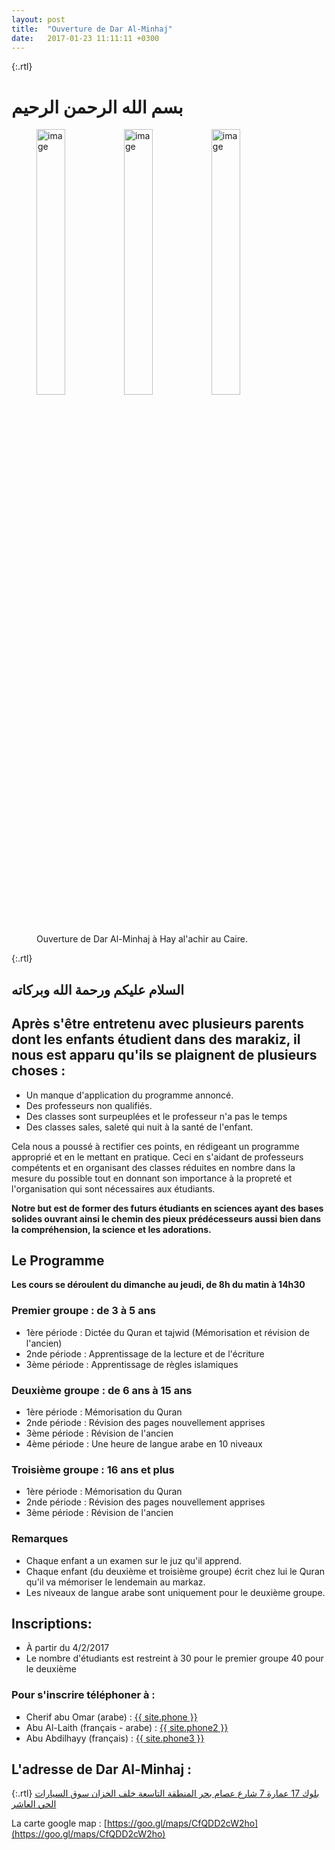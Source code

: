 ```yaml
---
layout: post
title:  "Ouverture de Dar Al-Minhaj"
date:   2017-01-23 11:11:11 +0300
---
```

{:.rtl}
# بسم الله الرحمن الرحيم

<figure>
	<img style="width: 33%; float: left" src="{{ site.baseurl }}/assets/dar-al-minhaj-couloir1.jpg" alt="image">
	<img style="width: 33%; float: left" src="{{ site.baseurl }}/assets/dar-al-minhaj-entree-3.jpg" alt="image">
  <img style="width: 33%" src="{{ site.baseurl }}/assets/dar-al-minhaj-salle-1.jpg" alt="image">
	<figcaption>
		Ouverture de Dar Al-Minhaj à Hay al'achir au Caire.
	</figcaption>
</figure>

{:.rtl}
## السلام عليكم ورحمة الله وبركاته

## Après s'être entretenu avec plusieurs parents dont les enfants étudient dans des marakiz, il nous est apparu qu'ils se plaignent de plusieurs choses :

- Un manque d'application du programme annoncé.
- Des professeurs non qualifiés.
- Des classes sont surpeuplées et le professeur n'a pas le temps
- Des classes sales, saleté qui nuit à la santé de l'enfant.

Cela nous a poussé à rectifier ces points, en rédigeant un programme approprié et en le mettant en pratique. Ceci en s'aidant de professeurs compétents et en organisant des classes réduites en nombre dans la mesure du possible tout en donnant son importance à la propreté et l'organisation qui sont nécessaires aux étudiants.

**Notre but est de former des futurs étudiants en sciences ayant des bases solides ouvrant ainsi le chemin des pieux prédécesseurs aussi bien dans la compréhension, la science et les adorations.**

## Le Programme

**Les cours se déroulent du dimanche au jeudi, de 8h du matin à 14h30**

### Premier groupe : de 3 à 5 ans

* 1ère période : Dictée du Quran et tajwid (Mémorisation et révision de l'ancien)
* 2nde période : Apprentissage de la lecture et de l'écriture
* 3ème période : Apprentissage de règles islamiques

### Deuxième groupe : de 6 ans à 15 ans

* 1ère période : Mémorisation du Quran
* 2nde période : Révision des pages nouvellement apprises
* 3ème période : Révision de l'ancien
* 4ème période : Une heure de langue arabe en 10 niveaux

### Troisième groupe : 16 ans et plus

* 1ère période : Mémorisation du Quran
* 2nde période : Révision des pages nouvellement apprises
* 3ème période : Révision de l'ancien

### Remarques

- Chaque enfant a un examen sur le juz qu'il apprend.
- Chaque enfant (du deuxième et troisième groupe) écrit chez lui le Quran qu'il va mémoriser le lendemain au markaz.
- Les niveaux de langue arabe sont uniquement pour le deuxième groupe.

## Inscriptions:

* À partir du 4/2/2017
* Le nombre d'étudiants est restreint à 30 pour le premier groupe 40 pour le deuxième

### Pour s'inscrire téléphoner à :

* Cherif abu Omar (arabe) : <a href="tel:{{ site.phone }}" target="_blank">{{ site.phone }}</a>
* Abu Al-Laith (français - arabe) : <a href="tel:{{ site.phone2 }}" target="_blank">{{ site.phone2 }}</a>
* Abu Abdilhayy (français) : <a href="tel:{{ site.phone3 }}" target="_blank">{{ site.phone3 }}</a>

## L'adresse de Dar Al-Minhaj :

{:.rtl}
[بلوك 17 عمارة 7 شارع عصام بحر
المنطقة التاسعة خلف الخزان سوق السيارات الحي العاشر](https://goo.gl/maps/CfQDD2cW2ho)

La carte google map :
[https://goo.gl/maps/CfQDD2cW2ho](https://goo.gl/maps/CfQDD2cW2ho)
